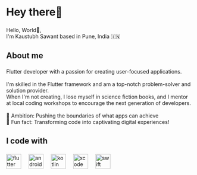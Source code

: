 <h1 align="left">Hey there👋</h1>

###

<p align="left">Hello, World👋,<br>I'm Kaustubh Sawant based in Pune, India 🇮🇳</p>

###

<h2 align="left">About me</h2>

###

<p align="left">Flutter developer with a passion for creating user-focused applications.<br><br>I'm skilled in the Flutter framework and am a top-notch problem-solver and solution provider.<br>When I'm not creating, I lose myself in science fiction books, and I mentor at local coding workshops to encourage the next generation of developers. <br><br>🎯 Ambition: Pushing the boundaries of what apps can achieve <br>🎲 Fun fact: Transforming code into captivating digital experiences!</p>

###

<h2 align="left">I code with</h2>

###

<div align="left">
  <img src="https://cdn.jsdelivr.net/gh/devicons/devicon/icons/flutter/flutter-original.svg" height="40" alt="flutter logo"  />
  <img width="12" />
  <img src="https://cdn.jsdelivr.net/gh/devicons/devicon/icons/androidstudio/androidstudio-original.svg" height="40" alt="androidstudio logo"  />
  <img width="12" />
  <img src="https://cdn.jsdelivr.net/gh/devicons/devicon/icons/kotlin/kotlin-original.svg" height="40" alt="kotlin logo"  />
  <img width="12" />
  <img src="https://cdn.jsdelivr.net/gh/devicons/devicon/icons/xcode/xcode-original.svg" height="40" alt="xcode logo"  />
  <img width="12" />
  <img src="https://cdn.jsdelivr.net/gh/devicons/devicon/icons/swift/swift-original.svg" height="40" alt="swift logo"  />
</div>

###
